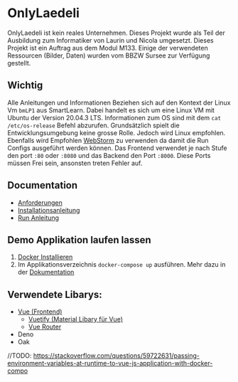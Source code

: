 # OnlyLaedeli

OnlyLaedeli ist kein reales Unternehmen. Dieses Projekt wurde als Teil der Ausbildung zum Informatiker von Laurin und Nicola umgesetzt. Dieses Projekt ist ein Auftrag aus dem Modul M133. Einige der verwendeten Ressourcen (Bilder, Daten) wurden vom BBZW Sursee zur Verfügung gestellt.

## Wichtig
Alle Anleitungen und Informationen Beziehen sich auf den Kontext der Linux Vm `bmLP1` aus SmartLearn.
Dabei handelt es sich um eine Linux VM mit Ubuntu der Version 20.04.3 LTS. Informationen zum OS sind mit dem `cat /etc/os-release` Befehl abzurufen.
Grundsätzlich spielt die Entwicklungsumgebung keine grosse Rolle. Jedoch wird Linux empfohlen.
Ebenfalls wird Empfohlen [WebStorm](https://www.jetbrains.com/webstorm/) zu verwenden da damit die Run Configs ausgeführt werden können.
Das Frontend verwendet je nach Stufe den port `:80` oder `:8080` und das Backend den Port `:8000`. Diese Ports müssen Frei sein, ansonsten treten Fehler auf.

## Documentation
* [Anforderungen](./docs/Requirements.md)
* [Installationsanleitung](./docs/Install.md)
* [Run Anleitung](./docs/Run.md)

## Demo Applikation laufen lassen
1. [Docker Installieren](./docs/Install.md#Docker)
2. Im Applikationsverzeichnis `docker-compose up` ausführen. Mehr dazu in der [Dokumentation](./docs/Run.md#Produktiv)

## Verwendete Libarys:
* [Vue (Frontend)](https://vuejs.org/v2/guide/)
  * [Vuetify (Material Libary für Vue)](https://vuetifyjs.com/en/getting-started/installation/)
  * [Vue Router](https://router.vuejs.org/)
* Deno
* Oak


//TODO: https://stackoverflow.com/questions/59722631/passing-environment-variables-at-runtime-to-vue-js-application-with-docker-compo


